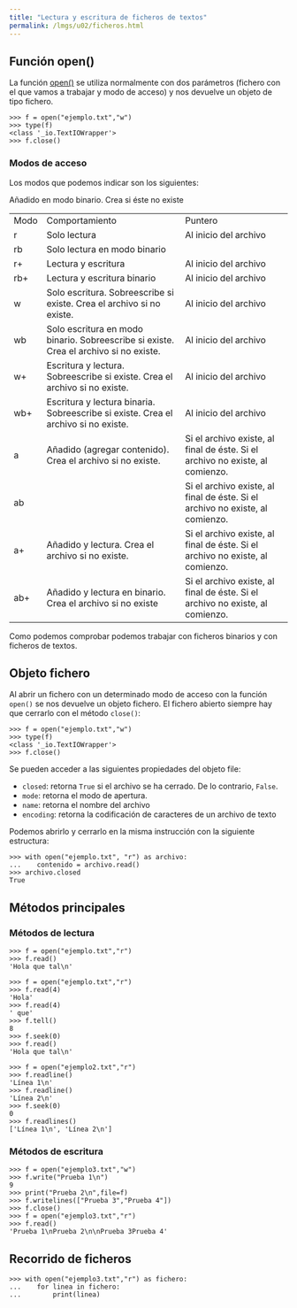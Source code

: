 ```yaml
---
title: "Lectura y escritura de ficheros de textos"
permalink: /lmgs/u02/ficheros.html
---
```


## Función open()

La función [open()](https://docs.python.org/3.4/library/functions.html#open) se utiliza normalmente con dos parámetros (fichero con el que vamos a trabajar y modo de acceso) y nos devuelve un objeto de tipo fichero.

	>>> f = open("ejemplo.txt","w")
	>>> type(f)
	<class '_io.TextIOWrapper'>
	>>> f.close()

### Modos de acceso

Los modos que podemos indicar son los siguientes:

<table>
	<tr>
		<td>Modo</td>
		<td>Comportamiento</td>
		<td>Puntero</td>
	</tr>
	<tr><td>r</td><td>Solo lectura</td><td>Al inicio del archivo</td></tr>
	<tr><td>rb</td><td>Solo lectura en modo binario </td><td></td></tr>
	<tr><td>r+</td><td>Lectura y escritura </td><td>Al inicio del archivo</td></tr>
	<tr><td>rb+</td><td>Lectura y escritura binario</td><td>Al inicio del archivo</td></tr>
	<tr><td>w</td><td>Solo escritura. Sobreescribe si existe. Crea el archivo si no existe.</td><td>Al inicio del archivo</td></tr>
	<tr><td>wb</td><td>Solo escritura en modo binario. Sobreescribe si existe. Crea el archivo si no existe.</td><td>Al inicio del archivo</td></tr>
	<tr><td>w+</td><td>Escritura y lectura. Sobreescribe si existe. Crea el archivo si no existe.</td><td>Al inicio del archivo</td></tr>
	<tr><td>wb+</td><td>Escritura y lectura binaria. Sobreescribe si existe. Crea el archivo si no existe.</td><td>Al inicio del archivo</td></tr>
	<tr><td>a</td><td>Añadido (agregar contenido). Crea el archivo si no existe.</td><td>Si el archivo existe, al final de éste. Si el archivo no existe, al comienzo.</td></tr>
	<tr><td>ab</td>Añadido en modo binario. Crea si éste no existe<td></td><td>Si el archivo existe, al final de éste. Si el archivo no existe, al comienzo.</td></tr>
	<tr><td>a+</td><td>Añadido y lectura. Crea el archivo si no existe.</td><td>Si el archivo existe, al final de éste. Si el archivo no existe, al comienzo.</td></tr>
	<tr><td>ab+</td><td>Añadido y lectura en binario. Crea el archivo si no existe</td><td>Si el archivo existe, al final de éste. Si el archivo no existe, al comienzo.</td></tr>
	
</table>

Como podemos comprobar podemos trabajar con ficheros binarios y con ficheros de textos.

## Objeto fichero

Al abrir un fichero con un determinado modo de acceso con la función `open()` se nos devuelve un objeto fichero. El fichero abierto siempre hay que cerrarlo con el método `close()`:

	>>> f = open("ejemplo.txt","w")
	>>> type(f)
	<class '_io.TextIOWrapper'>
	>>> f.close()

Se pueden acceder a las siguientes propiedades del objeto file:

* `closed`: retorna `True` si el archivo se ha cerrado. De lo contrario, `False`.
* `mode`: retorna el modo de apertura.
* `name`: retorna el nombre del archivo
* `encoding`: retorna la codificación de caracteres de un archivo de texto

Podemos abrirlo y cerrarlo en la misma instrucción con la siguiente estructura:

	>>> with open("ejemplo.txt", "r") as archivo: 
	...    contenido = archivo.read()
	>>> archivo.closed
	True

## Métodos principales

### Métodos de lectura

	>>> f = open("ejemplo.txt","r")
	>>> f.read()
	'Hola que tal\n'

	>>> f = open("ejemplo.txt","r")
	>>> f.read(4)
	'Hola'
	>>> f.read(4)
	' que'
	>>> f.tell()
	8
	>>> f.seek(0)
	>>> f.read()
	'Hola que tal\n'

	>>> f = open("ejemplo2.txt","r")	
	>>> f.readline()
	'Línea 1\n'
	>>> f.readline()
	'Línea 2\n'
	>>> f.seek(0)
	0
	>>> f.readlines()
	['Línea 1\n', 'Línea 2\n']

### Métodos de escritura

	>>> f = open("ejemplo3.txt","w")
	>>> f.write("Prueba 1\n")
	9
	>>> print("Prueba 2\n",file=f)
	>>> f.writelines(["Prueba 3","Prueba 4"])
	>>> f.close()
	>>> f = open("ejemplo3.txt","r")
	>>> f.read()
	'Prueba 1\nPrueba 2\n\nPrueba 3Prueba 4'

## Recorrido de ficheros

	>>> with open("ejemplo3.txt","r") as fichero:
	...    for linea in fichero:
	...        print(linea)
